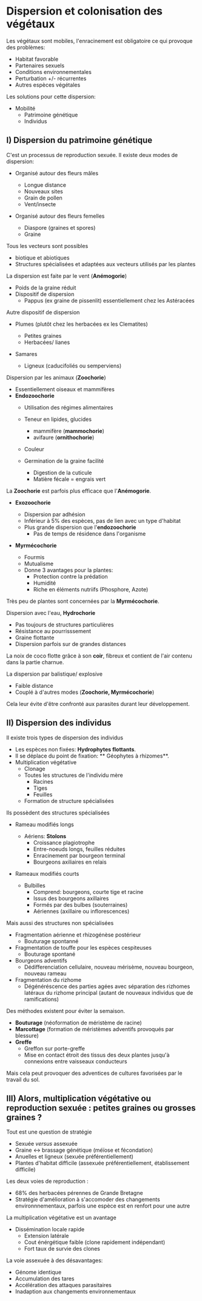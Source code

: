 # Dispersion et colonisation des végétaux

Les végétaux sont mobiles, l'enracinement est obligatoire ce qui provoque des problèmes:

* Habitat favorable
* Partenaires sexuels
* Conditions environnementales
* Perturbation +/- récurrentes
* Autres espèces végétales

Les solutions pour cette dispersion:

* Mobilité
	* Patrimoine génétique
    * Individus
    
## I) Dispersion du patrimoine génétique

C'est un processus de reproduction sexuée. Il existe deux modes de dispersion:

* Organisé autour des fleurs mâles
	* Longue distance
    * Nouveaux sites
    * Grain de pollen
    * Vent/insecte
    
* Organisé autour des fleurs femelles
	* Diaspore (graines et spores)
    * Graine
    
Tous les vecteurs sont possibles

* biotique et abiotiques
* Structures spécialisées et adaptées aux vecteurs utilisés par les plantes

La dispersion est faite par le vent (**Anémogorie**)

* Poids de la graine réduit
* Dispositif de dispersion
	* Pappus (ex graine de pissenlit) essentiellement chez les Astéracées
    
Autre dispositif de dispersion

* Plumes (plutôt chez les herbacées ex les Clematites)
	* Petites graines
    * Herbacées/ lianes
    
* Samares
	* Ligneux (caducifoliés ou semperviens)
    
Dispersion par les animaux (**Zoochorie**)    

* Essentiellement oiseaux et mammifères
* **Endozoochorie**
	* Utilisation des régimes alimentaires
	* Teneur en lipides, glucides 
		* mammifère (**mammochorie**)
        * avifaure (**ornithochorie**)
        
    * Couleur
    * Germination de la graine facilité
    	* Digestion de la cuticule
        * Matière fécale = engrais vert
        
La **Zoochorie** est parfois plus efficace que l'**Anémogorie**.

* **Exozoochorie**
	* Dispersion par adhésion
    * Inférieur à 5% des espèces, pas de lien avec un type d'habitat
    * Plus grande dispersion que l'**endozoochorie**
		* Pas de temps de résidence dans l'organisme

* **Myrmécochorie**
	* Fourmis
    * Mutualisme
    * Donne 3 avantages pour la plantes:
    	* Protection contre la prédation
        * Humidité
		* Riche en éléments nutriifs (Phosphore, Azote)

Très peu de plantes sont concernées par la **Myrmécochorie**.
        
Dispersion avec l'eau, **Hydrochorie**

* Pas toujours de structures particulières
* Résistance au pourrisssement 
* Graine flottante
* Dispersion parfois sur de grandes distances
    
La noix de coco flotte grâce à son **coir**, fibreux et contient de l'air contenu dans la partie charnue.

La dispersion par balistique/ explosive

* Faible distance
* Couplé à d'autres modes (**Zoochorie, Myrmécochorie**)

Cela leur évite d'être confronté aux parasites durant leur développement.

## II) Dispersion des individus

Il existe trois types de dispersion des individus

* Les espèces non fixées: **Hydrophytes flottants**.
* Il se déplace du point de fixation: ** Géophytes à rhizomes**.
* Multiplication végétative
	* Clonage
    * Toutes les structures de l'individu mère
		* Racines
    	* Tiges
    	* Feuilles
	* Formation de structure spécialisées

Ils possèdent des structures spécialisées

* Rameau modifiés longs
	* Aériens: **Stolons**
    	* Croissance plagiotrophe
        * Entre-noeuds longs, feuilles réduites
        * Enracinement par bourgeon terminal
        * Bourgeons axiliaires en relais
        
* Rameaux modifiés courts
	* Bulbilles	
    	* Comprend: bourgeons, courte tige et racine
        * Issus des bourgeons axillaires
        * Formés par des bulbes (souterraines)
        * Aériennes (axillaire ou inflorescences)
        
Mais aussi des structures non spécialisées        
 
* Fragmentation aérienne et rhizogénèse postérieur
	* Bouturage spontanné
* Fragmentation de touffe pour les espèces cespiteuses
	* Bouturage spontané
* Bourgeons adventifs
	* Dédifferenciation cellulaire, nouveau mérisème, nouveau bourgeon, nouveau rameau 
* Fragmentation du rizhome
	* Dégénéréscence des parties agées avec séparation des rizhomes latéraux du rizhome principal (autant de nouveaux individus que de ramifications)

Des méthodes existent pour éviter la semaison.

* **Bouturage** (néoformation de méristème de racine)
* **Marcottage** (formation de méristèmes adventifs provoqués par blessure)
* **Greffe** 
	* Greffon sur porte-greffe
    * Mise en contact étroit des tissus des deux plantes jusqu'à connexions entre vaisseaux conducteurs

Mais cela peut provoquer des adventices de cultures favorisées par le travail du sol.

## III) Alors, multiplication végétative ou reproduction sexuée : petites graines ou grosses graines ?

Tout est une question de stratégie

* Sexuée *versus* assexuée
* Graine <-> brassage génétique (méïose et fécondation)
* Anuelles et ligneux (sexuée préférentiellement)
* Plantes d'habitat difficile (assexuée préférentiellement, établissement difficile)

Les deux voies de reproduction :

* 68% des herbacées pérennes de Grande Bretagne 
* Stratégie d'amélioration à s'accomoder des changements environnnementaux, parfois une espèce est en renfort pour une autre

La multiplication végétative est un avantage

* Dissémination locale rapide
	* Extension latérale
    * Cout énérgétique faible (clone rapidement indépendant)
    * Fort taux de survie des clones     
	
La voie assexuée à des désavantages:

* Génome identique
* Accumulation des tares
* Accélération des attaques parasitaires
* Inadaption aux changements environnementaux

